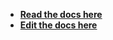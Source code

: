 - [**Read the docs here**](https://cycle.js.org/api/run.html)
- [**Edit the docs here**](https://github.com/cyclejs/cyclejs/blob/master/docs/content/api/run.md)
